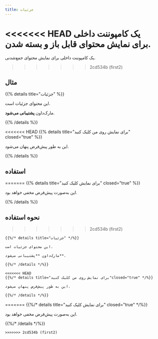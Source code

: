```yaml
---
title: جزئیات
---
```


<<<<<<< HEAD
یک کامپوننت داخلی برای نمایش محتوای قابل باز و بسته شدن.
=======
یک کامپوننت داخلی برای نمایش محتوای جمع‌شدنی.
>>>>>>> 2cd534b (first2)

<!--more-->

## مثال

{{% details title="جزئیات" %}}

این محتوای جزئیات است.

مارک‌داون **پشتیبانی می‌شود**.

{{% /details %}}

<<<<<<< HEAD
{{% details title="برای نمایش روی من کلیک کنید" closed="true" %}}

این به طور پیش‌فرض پنهان می‌شود.

{{% /details %}}

## استفاده
=======
{{% details title="برای نمایش کلیک کنید" closed="true" %}}

این به‌صورت پیش‌فرض مخفی خواهد بود.

{{% /details %}}

## نحوه استفاده
>>>>>>> 2cd534b (first2)

````markdown
{{%/* details title="جزئیات" */%}}

این محتوای جزئیات است.

مارک‌داون **پشتیبانی می‌شود**.

{{%/* /details */%}}
````

````markdown
<<<<<<< HEAD
{{%/* details title="برای نمایش روی من کلیک کنید"closed="true" */%}}

این به طور پیش‌فرض پنهان می‌شود.

{{%/* /details */%}}
````
=======
{{%/* details title="برای نمایش کلیک کنید" closed="true" */%}}

این به‌صورت پیش‌فرض مخفی خواهد بود.

{{%/* /details */%}}
````
>>>>>>> 2cd534b (first2)
